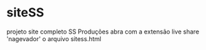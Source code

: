 # siteSS
projeto site completo SS Produções
abra com a extensão live share 'nagevador' o arquivo sitess.html
